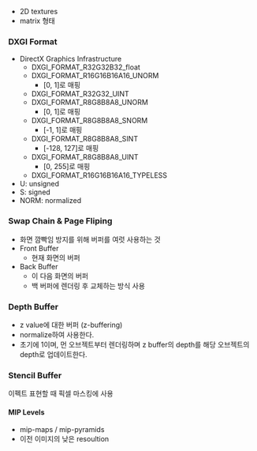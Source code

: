 - 2D textures
- matrix 형태

### DXGI Format
- DirectX Graphics Infrastructure
	- DXGI_FORMAT_R32G32B32_float
	- DXGI_FORMAT_R16G16B16A16_UNORM 
		- \[0, 1]로 매핑
	- DXGI_FORMAT_R32G32_UINT
	- DXGI_FORMAT_R8G8B8A8_UNORM
		-  \[0, 1]로 매핑
	- DXGI_FORMAT_R8G8B8A8_SNORM 
		-  \[-1, 1]로 매핑
	- DXGI_FORMAT_R8G8B8A8_SINT
		-  \[-128, 127]로 매핑
	- DXGI_FORMAT_R8G8B8A8_UINT
		-  \[0, 255]로 매핑
	- DXGI_FORMAT_R16G16B16A16_TYPELESS
- U: unsigned
- S: signed
- NORM: normalized
### Swap Chain & Page Fliping
- 화면 깜빡임 방지를 위해 버퍼를 여럿 사용하는 것
- Front Buffer
	- 현재 화면의 버퍼
- Back Buffer
	- 이 다음 화면의 버퍼
	- 백 버퍼에 렌더링 후 교체하는 방식 사용
### Depth Buffer
- z value에 대한 버퍼 (z-buffering)
- normalize하여 사용한다.
- 초기에 1이며, 먼 오브젝트부터 렌더링하며 z buffer의 depth를 해당 오브젝트의 depth로 업데이트한다.
### Stencil Buffer
이펙트 표현할 때 픽셀 마스킹에 사용
#### MIP Levels
- mip-maps / mip-pyramids
- 이전 이미지의 낮은 resoultion 
